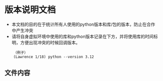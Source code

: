 # 版本说明文档
* 本文档的目的在于统计所有人使用的python版本和库/包的版本，防止在合作中产生冲突
* 请将自身虚拟环境中使用的库和python版本记录在下方，并将使用库的时间标明，方便出现冲突的时候回调版本。
```
    （例子）
    (Lawrence 1/18) python --version 3.12
```
## 文件内容